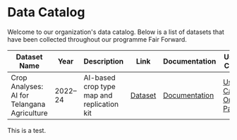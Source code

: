 # Data Catalog

Welcome to our organization's data catalog. Below is a list of datasets that have been collected throughout our programme Fair Forward.

| Dataset Name                                | Year    | Description                                | Link                                                                                        | Documentation                                                                | Use-Case                                                                 |
| ------------------------------------------- | ------- | ------------------------------------------ | ------------------------------------------------------------------------------------------- | ---------------------------------------------------------------------------- | ------------------------------------------------------------------------ |
| Crop Analyses: AI for Telangana Agriculture | 2022–24 | AI-based crop type map and replication kit | [Dataset](https://dataexplorer.ts.adex.org.in/dataset/1da21f2b-87f6-4641-81bd-ed6bcd461303) | [Documentation](datasets-documentation/telangana_crop_data_documentation.md) | [Use-Case One Pager](use-case-one-pager/telangana_crop_data_use_case.md) |


This is a test.